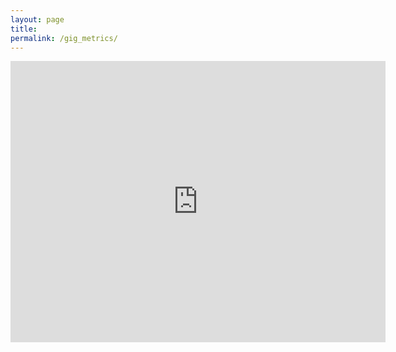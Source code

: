 ```yaml
---
layout: page
title: 
permalink: /gig_metrics/
---
```


<iframe width="600" height="450" src="https://datastudio.google.com/embed/reporting/f6c47abc-8840-40a8-8398-aa469cd4bb6d/page/pURUC" frameborder="0" style="border:0" allowfullscreen></iframe><footer></footer>

